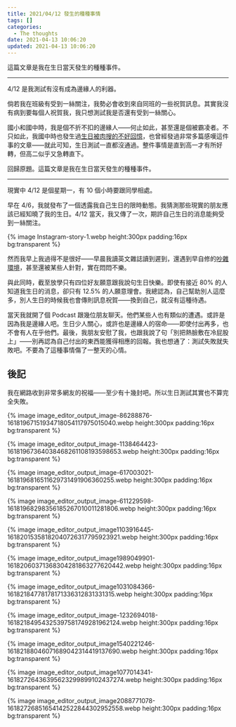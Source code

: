 ```yaml
---
title: 2021/04/12 發生的種種事情
tags: []
categories:
  - The thoughts
date: 2021-04-13 10:06:20
updated: 2021-04-13 10:06:20
---
```


這篇文章是我在生日當天發生的種種事件。

<!-- more -->

---

4/12 是我測試有沒有成為邊緣人的利器。

倘若我在班級有受到一絲關注，我勢必會收到來自同班的一些祝賀訊息。其實我沒有病到要每個人祝賀我，我只想測試我是否還有受到一絲關心。

國小和國中時，我是個不折不扣的邊緣人——何止如此，甚至還是個被霸凌者。不只如此，我國中時也發生過[生日被肉搜的不好回憶](/bully)，也曾經發過非常多篇感嘆這件事的文章——就此可知，生日測試一直都沒通過。整件事情是直到高一才有所好轉，但高二似乎又急轉直下。

回歸原題。這篇文章是我在生日當天發生的種種事件。

---

現實中 4/12 是個星期一，有 10 個小時要跟同學相處。

早在 4/6，我就發布了一個透露我自己生日的限時動態。我猜測那些現實的朋友應該已經知曉了我的生日。4/12 當天，我又傳了一次，期許自己生日的消息能夠受到一絲關注。

{% image Instagram-story-1.webp height:300px padding:16px bg:transparent %}

然而我早上我過得不是很好——早晨我讀英文雜誌讀到遲到，還遇到早自修的[吵雜環境](/no-society)，甚至還被某些人針對，實在悶悶不樂。

與此同時，截至放學只有四位好友願意跟我說句生日快樂。即使有接近 80% 的人知道我生日的消息，卻只有 12.5% 的人願意理會。我總認為，自己幫助別人這麼多，別人生日的時候我也會傳則訊息祝賀——換到自己，就沒有這種待遇。

當天我就開了個 Podcast 跟幾位朋友聊天。他們某些人也有類似的遭遇。或許是因為我是邊緣人吧。生日少人關心，或許也是邊緣人的宿命——即使付出再多，也不會有人在乎他們。最後，我朋友安慰了我，也跟我說了句「別把熱臉敷在冷屁股上」——別再認為自己付出的東西能獲得相應的回報。我也想通了：測試失敗就失敗吧。不要為了這種事情傷了一整天的心情。

## 後記

我在網路收到非常多網友的祝福——至少有十幾封吧。所以生日測試其實也不算完全失敗。

{% image image_editor_output_image-86288876-16181967151934718054117975015040.webp height:300px padding:16px bg:transparent %}

{% image image_editor_output_image-1138464423-16181967364038468261108193598653.webp height:300px padding:16px bg:transparent %}

{% image image_editor_output_image-617003021-1618196816511629731491906360255.webp height:300px padding:16px bg:transparent %}

{% image image_editor_output_image-611229598-16181968298356185267010011281806.webp height:300px padding:16px bg:transparent %}

{% image image_editor_output_image1103916445-16182015358182040726317795923921.webp height:300px padding:16px bg:transparent %}

{% image image_editor_output_image1989049901-16182060371368304281863277620442.webp height:300px padding:16px bg:transparent %}

{% image image_editor_output_image1031084366-16182184778178171336312831331315.webp height:300px padding:16px bg:transparent %}

{% image image_editor_output_image-1232694018-16182184954325397581749281962124.webp height:300px padding:16px bg:transparent %}

{% image image_editor_output_image1540221246-16182188046071689042314419137690.webp height:300px padding:16px bg:transparent %}

{% image image_editor_output_image1077014341-16182726436395623299899102437274.webp height:300px padding:16px bg:transparent %}

{% image image_editor_output_image2088771078-16182726851654142522844302952558.webp height:300px padding:16px bg:transparent %}
